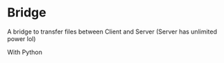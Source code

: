 # Bridge
A bridge to transfer files between Client and Server
(Server has unlimited power lol)

With Python

